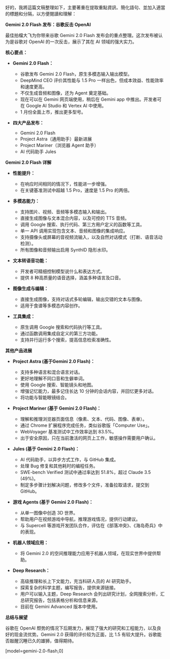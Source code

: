 好的，我將這篇文稿整理如下，主要著重在提取重點資訊、簡化語句、並加入適當的標題和分隔，以方便閱讀和理解：

**Gemini 2.0 Flash 发布：谷歌反击 OpenAI**

最佳拍檔大飞为你带来谷歌 Gemini 2.0 Flash 发布会的重点整理。这次发布被认为是谷歌对 OpenAI 的一次反击，展示了其在 AI 领域的强大实力。

**核心要点：**

*   **Gemini 2.0 Flash：**

    *   谷歌发布 Gemini 2.0 Flash，原生多模态输入输出模型。
    *   DeepMind CEO 评价其性能与 1.5 Pro 一样出色，但成本效益、性能效率和速度更高。
    *   不仅生成音频和图像，还为 Agent 奠定基础。
    *   现在可以在 Gemini 网页端使用，稍后在 Gemini app 中推出。开发者可在 Google AI Studio 和 Vertex AI 中使用。
    *   1 月份全面上市，推出更多型号。
*   **四大产品发布：**

    *   Gemini 2.0 Flash
    *   Project Astra（通用助手）最新进展
    *   Project Mariner（浏览器 Agent 助手）
    *   AI 代码助手 Jules

**Gemini 2.0 Flash 详解**

*   **性能提升：**

    *   在响应时间相同的情况下，性能进一步增强。
    *   在关键基准测试中超越 1.5 Pro，速度是 1.5 Pro 的两倍。
*   **多模态能力：**

    *   支持图片、视频、音频等多模态输入和输出。
    *   直接生成图像与文本混合内容，以及可控的 TTS 音频。
    *   调用 Google 搜索、执行代码、第三方用户定义的函数等工具。
    *   单一 API 调用实现包含文本、音频和图像的集成响应。
    *   支持摄像头或屏幕的音视频流输入，以及自然对话模式（打断、语音活动检测）。
    *   所有图像和音频输出启用 SynthID 隐形水印。
*   **文本转语音功能：**

    *   开发者可精细控制模型说什么和表达方式。
    *   提供 8 种高质量的语音选择，涵盖多种语言及口音。
*   **图像生成与编辑：**

    *   直接生成图像，支持对话式多轮编辑，输出交错的文本与图像。
    *   适用于食谱等多模态内容创作。
*   **工具集成：**

    *   原生调用 Google 搜索和代码执行等工具。
    *   通过函数调用集成自定义的第三方功能。
    *   支持并行运行多个搜索，提高信息检索准确性。

**其他产品进展**

*   **Project Astra (基于Gemini 2.0 Flash)：**

    *   支持多种语言和混合语言对话。
    *   更好地理解不同口音和生僻单词。
    *   使用 Google 搜索、智能镜头和地图。
    *   增强记忆能力，最多记住长达 10 分钟的会话内容，并回忆更多对话。
    *   将功能与智能眼镜结合。
*   **Project Mariner (基于 Gemini 2.0 Flash)：**

    *   理解和推理浏览器页面信息（像素、文本、代码、图像、表单）。
    *   通过 Chrome 扩展程序完成任务，类似谷歌版「Computer Use」。
    *   WebVoyager 基准测试中工作效率达到 83.5%。
    *   出于安全原因，只在当前激活的网页上工作，敏感操作需要用户确认。
*   **Jules (基于 Gemini 2.0 Flash)：**

    *   AI 代码助手，以异步方式工作，与 GitHub 集成。
    *   处理 Bug 修复和其他耗时的编程任务。
    *   SWE-bench Verified 测试中通过率达到 51.8%，超过 Claude 3.5 (49%)。
    *   制定多步骤计划解决问题，修改多个文件，准备拉取请求，提交到 GitHub。
*   **游戏 Agents (基于 Gemini 2.0 Flash)：**

    *   从单一图像中创造 3D 世界。
    *   帮助用户在视频游戏中导航，推理游戏情况，提供行动建议。
    *   与 Supercell 等游戏开发团队合作，评估在《部落冲突》、《海岛奇兵》中的表现。
*   **机器人领域应用：**

    *   将 Gemini 2.0 的空间推理能力应用于机器人领域，在现实世界中提供帮助。
*   **Deep Research：**

    *   高级推理和长上下文能力，充当科研人员的 AI 研究助手。
    *   探索复杂的科学主题，编写报告，提供来源链接。
    *   用户可以输入主题，Deep Research 会列出研究计划，全网搜索分析，汇总研究报告，包括表格分析和信息来源。
    *   目前在 Gemini Advanced 版本中使用。

**总结与展望**

谷歌在 OpenAI 颓势的情况下后期发力，展现了强大的研究和工程能力，以及良好的现金流优势。Gemini 2.0 获得的评价较为正面，比 1.5 有较大提升。谷歌能否敲醒沉睡已久的雄狮，值得期待。

[model=gemini-2.0-flash,0]
